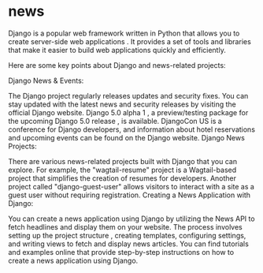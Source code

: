 # news
Django is a popular web framework written in Python that allows you to create server-side web applications . It provides a set of tools and libraries that make it easier to build web applications quickly and efficiently.

Here are some key points about Django and news-related projects:

Django News & Events:

The Django project regularly releases updates and security fixes. You can stay updated with the latest news and security releases by visiting the official Django website.
Django 5.0 alpha 1 , a preview/testing package for the upcoming Django 5.0 release , is available.
DjangoCon US is a conference for Django developers, and information about hotel reservations and upcoming events can be found on the Django website.
Django News Projects:

There are various news-related projects built with Django that you can explore.
For example, the "wagtail-resume" project is a Wagtail-based project that simplifies the creation of resumes for developers.
Another project called "django-guest-user" allows visitors to interact with a site as a guest user without requiring registration.
Creating a News Application with Django:

You can create a news application using Django by utilizing the News API to fetch headlines and display them on your website.
The process involves setting up the project structure , creating templates, configuring settings, and writing views to fetch and display news articles.
You can find tutorials and examples online that provide step-by-step instructions on how to create a news application using Django.
